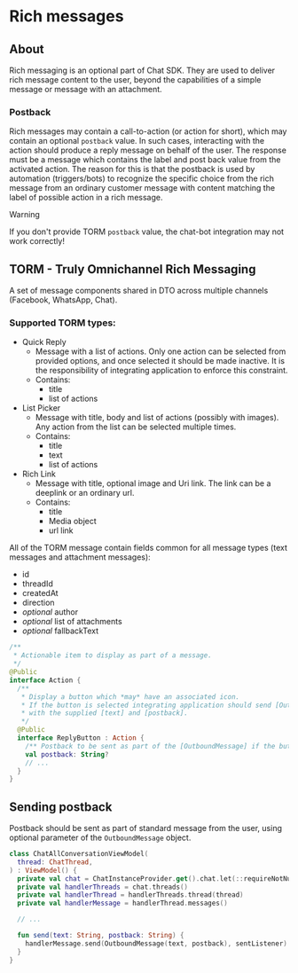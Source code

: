 # Rich messages

## About
Rich messaging is an optional part of Chat SDK. They are used to deliver rich message content to the user,
beyond the capabilities of a simple message or message with an attachment.

### Postback
Rich messages may contain a call-to-action (or action for short), which may contain
an optional `postback` value.
In such cases, interacting with the action should produce a reply message on behalf of the user.
The response must be a message which contains the label and post back value from the activated action.
The reason for this is that the postback is used by automation (triggers/bots) to recognize the specific choice from the rich message from
an ordinary customer message with content matching the label of possible action in a rich message.

> [!WARNING]
> If you don't provide TORM `postback` value, the chat-bot integration may not work correctly!

## TORM - Truly Omnichannel Rich Messaging
A set of message components shared in DTO across multiple channels (Facebook, WhatsApp, Chat).

### Supported TORM types:

* Quick Reply
  - Message with a list of actions. Only one action can be selected from provided options, and once selected it should be made inactive. It is the responsibility of integrating application to enforce this constraint.
  - Contains:
    - title
    - list of actions
* List Picker
  - Message with title, body and list of actions (possibly with images). Any action from the list can be selected multiple times.
  - Contains:
    - title
    - text
    - list of actions
* Rich Link
  - Message with title, optional image and Uri link. The link can be a deeplink or an ordinary url.
  - Contains:
    - title
    - Media object
    - url link

All of the TORM message contain fields common for all message types (text messages and attachment messages):
- id
- threadId
- createdAt
- direction
- _optional_ author
- _optional_ list of attachments
- _optional_ fallbackText

```kotlin
/**
 * Actionable item to display as part of a message.
 */
@Public
interface Action {
  /**
   * Display a button which *may* have an associated icon.
   * If the button is selected integrating application should send [OutboundMessage]
   * with the supplied [text] and [postback].
   */
  @Public
  interface ReplyButton : Action {
    /** Postback to be sent as part of the [OutboundMessage] if the button is selected. */
    val postback: String?
    // ...
  }
}
```

## Sending postback
Postback should be sent as part of standard message from the user, using optional parameter of the `OutboundMessage` object.

```kotlin
class ChatAllConversationViewModel(
  thread: ChatThread,
) : ViewModel() {
  private val chat = ChatInstanceProvider.get().chat.let(::requireNotNull)
  private val handlerThreads = chat.threads()
  private val handlerThread = handlerThreads.thread(thread)
  private val handlerMessage = handlerThread.messages()

  // ...

  fun send(text: String, postback: String) {
    handlerMessage.send(OutboundMessage(text, postback), sentListener)
  }
}
```
